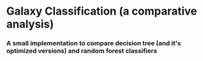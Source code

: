 # Galaxy Classification (a comparative analysis)
### A small implementation to compare decision tree (and it's optimized versions) and random forest classifiers

